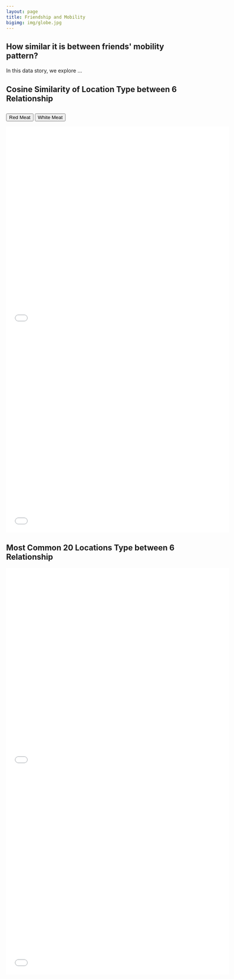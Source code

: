 ```yaml
---
layout: page
title: Friendship and Mobility
bigimg: img/globe.jpg
---
```

## How similar it is between friends' mobility pattern?
#### 

In this data story, we explore ...

## Cosine Similarity of Location Type between 6 Relationship

<div class="row">
  <div class="col-sm"></div>
  <div class="col-sm">
    <div class="btn-group" role="group" aria-label="Basic example" style="margin-top: 2em;">
      <button type="button" id="redmeat" class="btn btn-outline-dark active" onclick="redMeat()">Red Meat</button>
      <button type="button" id="whitemeat" class="btn btn-outline-dark" onclick="whiteMeat()">White Meat</button>
    </div>
  </div>
  <div class="col-sm"></div>
</div>

<div class="row">
  <div class="col-sm"></div>
  <div class="col-sm">
     <div w3-include-html="plot/6_relationship_cosine_similarity_1"></div>
  </div>
  <div class="col-sm"></div>
</div>
<script>
var selected = "redmeat"

function redMeat(){
document.getElementById(selected).classList.remove("active");
selected = "redmeat"
document.getElementById("heatmap").src="plot/6_relationship_cosine_similarity_1.html";
document.getElementById(selected).classList.add("active");

}
function whiteMeat(){
document.getElementById(selected).classList.remove("active");
selected = "whitemeat"
document.getElementById("heatmap").src="plot/6_relationship_cosine_similarity_2.html";
document.getElementById(selected).classList.add("active");

}
</script>

<iframe frameborder="no" border="0" marginwidth="0" marginheight="0" width="120%" height="550" src="plot/6_relationship_cosine_similarity_1.html"></iframe>
<iframe frameborder="no" border="0" marginwidth="0" marginheight="0" width="120%" height="550" src="plot/6_relationship_cosine_similarity_2.html"></iframe>

## Most Common 20 Locations Type between 6 Relationship

<iframe frameborder="no" border="0" marginwidth="0" marginheight="0" width="120%" height="550" src="plot/6_relationship_most_common_1.html"></iframe>
<iframe frameborder="no" border="0" marginwidth="0" marginheight="0" width="120%" height="550" src="plot/6_relationship_most_common_2.html"></iframe>
